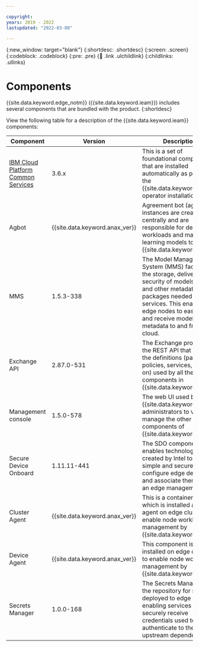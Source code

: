 ```yaml
---

copyright:
years: 2019 - 2022
lastupdated: "2022-03-08"

---
```


{:new_window: target="blank"}
{:shortdesc: .shortdesc}
{:screen: .screen}
{:codeblock: .codeblock}
{:pre: .pre}
{:child: .link .ulchildlink}
{:childlinks: .ullinks}

# Components

{{site.data.keyword.edge_notm}} ({{site.data.keyword.ieam}}) includes several components that are bundled with the product.
{:shortdesc}

View the following table for a description of the {{site.data.keyword.ieam}} components:

|Component|Version|Description|
|---------|-------|----|
|[IBM Cloud Platform Common Services](https://www.ibm.com/docs/en/cpfs)|3.6.x|This is a set of foundational components that are installed automatically as part of the {{site.data.keyword.ieam}} operator installation.|
|Agbot|{{site.data.keyword.anax_ver}}|Agreement bot (agbot) instances are created centrally and are responsible for deploying workloads and machine learning models to {{site.data.keyword.ieam}}.|
|MMS |1.5.3-338|The Model Management System (MMS) facilitates the storage, delivery, and security of models, data, and other metadata packages needed by edge services. This enables edge nodes to easily send and receive models and metadata to and from the cloud.|
|Exchange API|2.87.0-531|The Exchange provides the REST API that holds all the definitions (patterns, policies, services, and so on) used by all the other components in {{site.data.keyword.ieam}}.|
|Management console|1.5.0-578|The web UI used by {{site.data.keyword.ieam}} administrators to view and manage the other components of {{site.data.keyword.ieam}}.|
|Secure Device Onboard|1.11.11-441|The SDO component enables technology that is created by Intel to make it simple and secure to configure edge devices and associate them with an edge management hub.|
|Cluster Agent|{{site.data.keyword.anax_ver}}|This is a container image, which is installed as an agent on edge clusters to enable node workload management by {{site.data.keyword.ieam}}.|
|Device Agent|{{site.data.keyword.anax_ver}}|This component is installed on edge devices to enable node workload management by {{site.data.keyword.ieam}}.|
|Secrets Manager|1.0.0-168|The Secrets Manager is the repository for secrets deployed to edge devices, enabling services to securely receive credentials used to authenticate to their upstream dependencies.|
